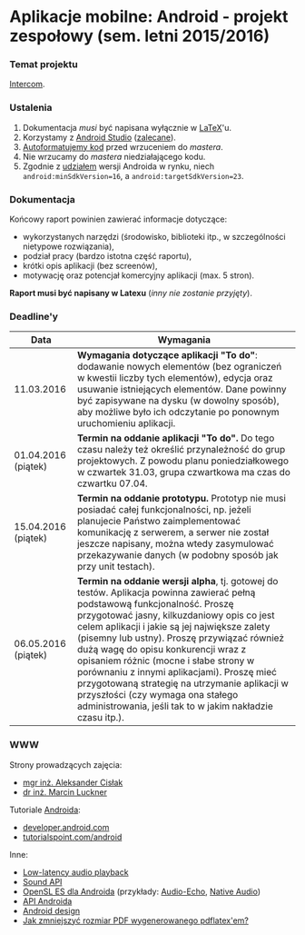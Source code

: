 # Aplikacje mobilne: Android - projekt zespołowy (sem. letni 2015/2016) #

### Temat projektu ###

[Intercom](https://en.wikipedia.org/wiki/Intercom).

### Ustalenia ###

1. Dokumentacja *musi* być napisana wyłącznie w [LaTeX](https://www.latex-project.org/)'u.
1. Korzystamy z [Android Studio](http://developer.android.com/sdk/index.html) ([zalecane](http://stackoverflow.com/questions/1715697/what-is-the-best-ide-to-develop-android-apps-in)).
1. [Autoformatujemy kod](http://stackoverflow.com/questions/16580171/code-formatting-shortcut-in-android-studio) przed wrzuceniem do *mastera*.
1. Nie wrzucamy do *mastera* niedziałającego kodu.
1. Zgodnie z [udziałem](http://developer.android.com/about/dashboards/index.html) wersji Androida w rynku, niech `android:minSdkVersion=16`, a `android:targetSdkVersion=23`.

### Dokumentacja ###

Końcowy raport powinien zawierać informacje dotyczące:
- wykorzystanych narzędzi (środowisko, biblioteki itp., w szczególności nietypowe rozwiązania),
- podział pracy (bardzo istotna część raportu),
- krótki opis aplikacji (bez screenów),
- motywację oraz potencjał komercyjny aplikacji (max. 5 stron).

**Raport musi być napisany w Latexu** (*inny nie zostanie przyjęty*).

### Deadline'y ###

Data | Wymagania
---|---
11.03.2016 | **Wymagania dotyczące aplikacji "To do"**: dodawanie nowych elementów (bez ograniczeń w kwestii liczby tych elementów), edycja oraz usuwanie istniejących elementów. Dane powinny być zapisywane na dysku (w dowolny sposób), aby możliwe było ich odczytanie po ponownym uruchomieniu aplikacji.
01.04.2016 (piątek) | **Termin na oddanie aplikacji "To do".** Do tego czasu należy też określić przynależność do grup projektowych. Z powodu planu poniedziałkowego w czwartek 31.03, grupa czwartkowa ma czas do czwartku 07.04.
15.04.2016 (piątek) | **Termin na oddanie prototypu.** Prototyp nie musi posiadać całej funkcjonalności, np. jeżeli planujecie Państwo zaimplementować komunikację z serwerem, a serwer nie został jeszcze napisany, można wtedy zasymulować przekazywanie danych (w podobny sposób jak przy unit testach).
06.05.2016 (piątek) | **Termin na oddanie wersji alpha**, tj. gotowej do testów. Aplikacja powinna zawierać pełną podstawową funkcjonalność. Proszę przygotować jasny, kilkuzdaniowy opis co jest celem aplikacji i jakie są jej największe zalety (pisemny lub ustny). Proszę przywiązać również dużą wagę do opisu konkurencji wraz z opisaniem różnic (mocne i słabe strony w porównaniu z innymi aplikacjami). Proszę mieć przygotowaną strategię na utrzymanie aplikacji w przyszłości (czy wymaga ona stałego administrowania, jeśli tak to w jakim nakładzie czasu itp.).

### WWW ###

Strony prowadzących zajęcia:
- [mgr inż. Aleksander Cisłak](http://pages.mini.pw.edu.pl/~cislaka/)
- [dr inż. Marcin Luckner](http://www.mini.pw.edu.pl/~lucknerm/?Dydaktyka___Programowanie_mobilne%3A_Android)

Tutoriale [Androida](https://en.wikipedia.org/wiki/Android_(operating_system)):
- [developer.android.com](http://developer.android.com/training/index.html)
- [tutorialspoint.com/android](http://www.tutorialspoint.com/android/)

Inne:
- [Low-latency audio playback](http://stackoverflow.com/questions/14842803/low-latency-audio-playback-on-android)
- [Sound API](http://stackoverflow.com/questions/7266298/android-sound-api-deterministic-low-latency)
- [OpenSL ES dla Androida](http://developer.android.com/ndk/guides/audio/opensl-for-android.html) (przykłady: [Audio-Echo](https://github.com/googlesamples/android-ndk/tree/master/audio-echo), [Native Audio](https://github.com/googlesamples/android-ndk/tree/master/native-audio))
- [API Androida](http://developer.android.com/reference/packages.html)
- [Android design](http://www.google.com/design/spec/material-design/introduction.html)
- [Jak zmniejszyć rozmiar PDF wygenerowanego pdflatex'em?](http://tex.stackexchange.com/questions/18987/how-to-make-the-pdfs-produced-by-pdflatex-smaller)
